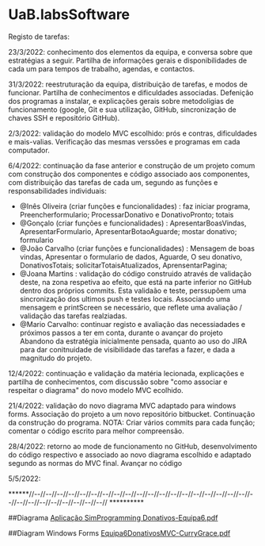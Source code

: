 # UaB.labsSoftware

Registo de tarefas:

23/3/2022: conhecimento dos elementos da equipa, e conversa sobre que estratégias a seguir. Partilha de informações gerais e disponibilidades de cada um
para tempos de trabalho, agendas, e contactos.

31/3/2022: reestruturação da equipa, distribuição de tarefas, e modos de funcionar. Partilha de conhecimentos e dificuldades associadas. 
Defenição dos programas a instalar, e explicações gerais sobre metodoligias de funcionamento (google, Git e sua utilização, GitHub, sincronização de chaves SSH e repositório GitHub).

2/3/2022: validação do modelo MVC escolhido: prós e contras, dificuldades e mais-valias. Verificação das mesmas verssões e programas em cada computador.

6/4/2022: continuação da fase anterior e construção de um projeto comum com construção dos componentes e código associado aos componentes, com distribuição das tarefas de cada um, segundo as funções e responsabilidades individuais:
  - @Inês Oliveira (criar funções e funcionalidades) : faz iniciar programa, Preencherformulario; ProcessarDonativo e DonativoPronto; totais
  - @Gonçalo (criar funções e funcionalidades) : ApresentarBoasVindas, ApresentarFormulario, ApresentarBotaoAguarde; mostar donativo; formulario
  - @João Carvalho (criar funções e funcionalidades) : Mensagem de boas vindas, Apresentar o formulario de dados, Aguarde, O seu donativo, DonativosTotais; solicitarTotaisAtualizados, AprensentarPagina;
  - @Joana Martins : validação do código construido através de validação deste, na zona respetiva ao efeito, que está na parte inferior no GitHub dentro dos próprios commits. Esta validaão e teste, perssupõem uma sincronização dos ultimos push e testes locais. Associando uma mensagem e printScreen se necessário, que reflete uma avaliação / validação das tarefas realziadas.
  - @Mario Carvalho: continuar registo e avaliação das necessiadades e próximos passos a ter em conta, durante o avançar do projeto
Abandono da estratégia inicialmente pensada, quanto ao uso do JIRA para dar conitnuidade de visibilidade das tarefas a fazer, e dada a magnitudo do projeto.

12/4/2022: continuação e validação da matéria lecionada, explicações e partilha de conhecimentos, com discussão sobre "como associar e respeitar o diagrama" do novo modelo MVC ecolhido.

21/4/2022: validação do novo diagrama MVC adaptado para windows forms. Associação do projeto a um novo repositório bitbucket. Continuação da construção do programa. NOTA: Criar vários commits para cada função; comentar o código escrito para melhor compreensão.

28/4/2022: retorno ao mode de funcionamento no GitHub, desenvolvimento do código respectivo e associado ao novo diagrama escolhido e adaptado segundo as normas do MVC final. Avançar no código 

5/5/2022: <continuar e validar o programa final>

  
******//--//--//--//--//--//--//--//--//--//--//--//--//--//--//--//--//--//--//--//--//--//--//--//--//--//--//--//--// **********

##Diagrama
[Aplicação SimProgramming Donativos-Equipa6.pdf](https://github.com/MP-C/UaB.labsSoftware/files/8587255/Aplicacao.SimProgramming.Donativos-Equipa6.pdf)

##Diagram Windows Forms
[Equipa6DonativosMVC-CurryGrace.pdf](https://github.com/MP-C/UaB.labsSoftware/files/8587257/Equipa6DonativosMVC-CurryGrace.pdf)

